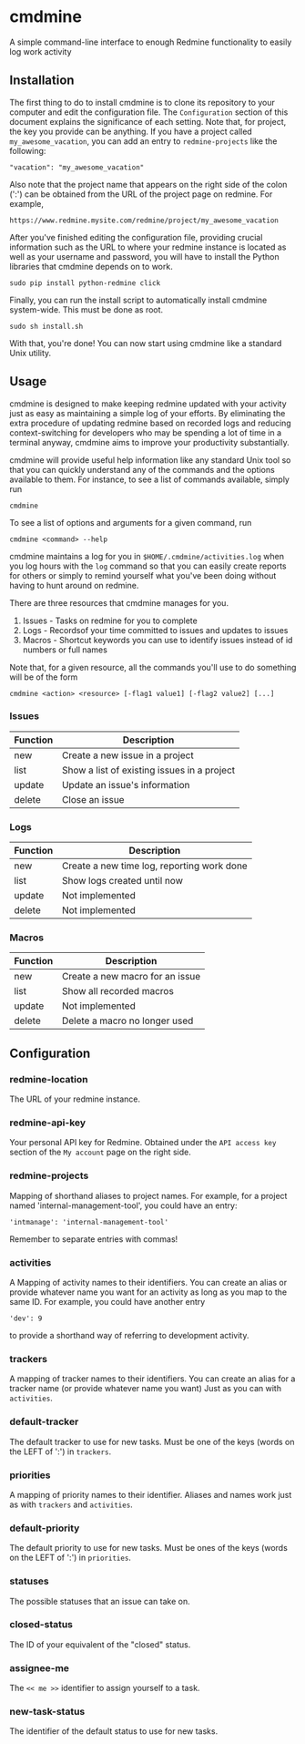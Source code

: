 # cmdmine
A simple command-line interface to enough Redmine functionality to easily log work activity

## Installation

The first thing to do to install cmdmine is to clone its repository to your computer and
edit the configuration file.  The `Configuration` section of this document explains the
significance of each setting.  Note that, for project, the key you provide can be anything.
If you have a project called `my_awesome_vacation`, you can add an entry to `redmine-projects`
like the following:

    "vacation": "my_awesome_vacation"

Also note that the project name that appears on the right side of the colon (':') can be
obtained from the URL of the project page on redmine.  For example,

    https://www.redmine.mysite.com/redmine/project/my_awesome_vacation

After you've finished editing the configuration file, providing crucial information such
as the URL to where your redmine instance is located as well as your username and password,
you will have to install the Python libraries that cmdmine depends on to work.

    sudo pip install python-redmine click

Finally, you can run the install script to automatically install cmdmine system-wide. This must be done
as root.

    sudo sh install.sh

With that, you're done! You can now start using cmdmine like a standard Unix utility.

## Usage

cmdmine is designed to make keeping redmine updated with your activity just as easy as
maintaining a simple log of your efforts.  By eliminating the extra procedure of updating
redmine based on recorded logs and reducing context-switching for developers who may be
spending a lot of time in a terminal anyway, cmdmine aims to improve your productivity
substantially.


cmdmine will provide useful help information like any standard Unix
tool so that you can quickly understand any of the commands and the options available
to them.  For instance, to see a list of commands available, simply run

    cmdmine

To see a list of options and arguments for a given command, run

    cmdmine <command> --help

cmdmine maintains a log for you in `$HOME/.cmdmine/activities.log` when you log hours with
the `log` command so that you can easily create reports for others or simply to remind
yourself what you've been doing without having to hunt around on redmine.

There are three resources that cmdmine manages for you.

1. Issues - Tasks on redmine for you to complete
2. Logs   - Recordsof your time committed to issues and updates to issues
3. Macros - Shortcut keywords you can use to identify issues instead of id numbers or full names

Note that, for a given resource, all the commands you'll use to do something will be of the form

    cmdmine <action> <resource> [-flag1 value1] [-flag2 value2] [...]

### Issues

Function | Description
---------|------------
new      | Create a new issue in a project
list     | Show a list of existing issues in a project
update   | Update an issue's information
delete   | Close an issue

### Logs

Function | Description
---------|------------
new      | Create a new time log, reporting work done
list     | Show logs created until now
update   | Not implemented
delete   | Not implemented

### Macros

Function | Description
---------|------------
new      | Create a new macro for an issue
list     | Show all recorded macros
update   | Not implemented
delete   | Delete a macro no longer used

## Configuration

### redmine-location

The URL of your redmine instance.

### redmine-api-key

Your personal API key for Redmine.  Obtained under the `API access key` section of the
`My account` page on the right side.

### redmine-projects

Mapping of shorthand aliases to project names.
For example, for a project named 'internal-management-tool', you could have an entry:

    'intmanage': 'internal-management-tool'

Remember to separate entries with commas!

### activities

A Mapping of activity names to their identifiers.
You can create an alias or provide whatever name you want for an activity
as long as you map to the same ID. For example, you could have another entry

    'dev': 9

to provide a shorthand way of referring to development activity.

### trackers

A mapping of tracker names to their identifiers.
You can create an alias for a tracker name (or provide whatever name you want)
Just as you can with `activities`.

### default-tracker

The default tracker to use for new tasks.
Must be one of the keys (words on the LEFT of ':') in `trackers`.

### priorities

A mapping of priority names to their identifier.
Aliases and names work just as with `trackers` and `activities`.

### default-priority

The default priority to use for new tasks.
Must be ones of the keys (words on the LEFT of ':') in `priorities`.

### statuses

The possible statuses that an issue can take on.

### closed-status

The ID of your equivalent of the "closed" status.

### assignee-me

The `<< me >>` identifier to assign yourself to a task.

### new-task-status

The identifier of the default status to use for new tasks.
